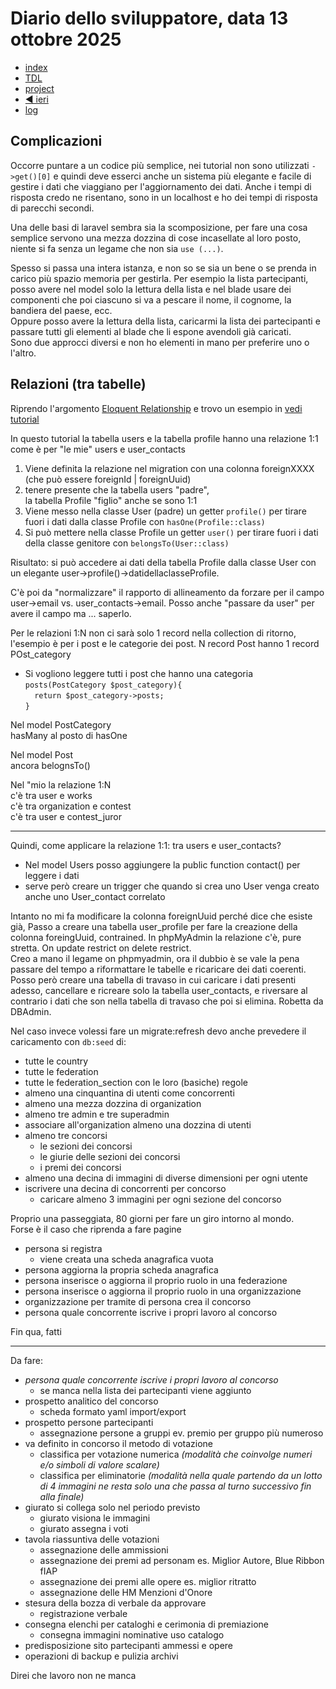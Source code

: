 # Diario dello sviluppatore, data 13 ottobre 2025

* [index](../index.md)
* [TDL](../TDL.md)
* [project](https://github.com/users/mrai64/projects/1)
* [◀️ ieri](./2025-10-12_IT.md)
* [log](/storage/logs/laravel.log)

## Complicazioni

Occorre puntare a un codice più semplice, nei tutorial non
sono utilizzati `->get()[0]` e quindi deve esserci anche un sistema più
elegante e facile di gestire i dati che viaggiano per
l'aggiornamento dei dati. Anche i tempi di risposta credo ne risentano,
sono in un localhost e ho dei tempi di risposta di parecchi secondi.

Una delle basi di laravel sembra sia la scomposizione, per fare
una cosa semplice servono una mezza dozzina di cose incasellate
al loro posto, niente si fa senza un legame che non sia `use (...)`.

Spesso si passa una intera istanza, e non so se sia un bene
o se prenda in carico più spazio memoria per gestirla.
Per esempio la lista partecipanti, posso avere nel model
solo la lettura della lista e nel blade usare dei componenti che
poi ciascuno si va a pescare il nome, il cognome, la bandiera del paese,
ecc.  
Oppure posso avere la lettura della lista, caricarmi la lista
dei partecipanti e passare tutti gli elementi al blade che li espone
avendoli già caricati.  
Sono due approcci diversi e non ho elementi in mano per preferire uno
o l'altro.

## Relazioni (tra tabelle)

Riprendo l'argomento [Eloquent Relationship](https://laravel.com/docs/12.x/eloquent-relationships)
e trovo un esempio in [vedi tutorial](https://youtu.be/NU1-NUM0LYs?si=YelIpy8g-HEK3e6y)

In questo tutorial la tabella users e la tabella profile hanno una relazione 1:1 come è per "le mie" users e user_contacts

1. Viene definita la relazione nel migration con una colonna foreignXXXX
(che può essere foreignId | foreignUuid)
1. tenere presente che la tabella users "padre",  
la tabella Profile "figlio" anche se sono 1:1
1. Viene messo nella classe User (padre) un getter `profile()` per tirare fuori i dati dalla classe Profile con `hasOne(Profile::class)`
1. Si può mettere nella classe Profile un getter `user()` per tirare fuori i dati della classe genitore con `belongsTo(User::class)`

Risultato: si può accedere ai dati della tabella Profile dalla classe User
con un elegante user->profile()->datidellaclasseProfile.

C'è poi da "normalizzare" il rapporto di allineamento da forzare per il campo
user->email vs. user_contacts->email. Posso anche "passare da user" per
avere il campo ma ... saperlo.

Per le relazioni 1:N non ci sarà solo 1 record nella collection di ritorno,
l'esempio è per i post e le categorie dei post.
N record Post hanno 1 record POst_category

* Si vogliono leggere tutti i post che hanno una categoria  
`posts(PostCategory $post_category){`  
`  return $post_category->posts;`  
`}`  

Nel model PostCategory  
hasMany al posto di hasOne

Nel model Post  
ancora belognsTo()

Nel "mio la relazione 1:N  
c'è tra user e works  
c'è tra organization e contest  
c'è tra user e contest_juror  

----

Quindi, come applicare la relazione 1:1: tra users e user_contacts?

* Nel model Users posso aggiungere la public function contact() per leggere i dati
* serve però creare un trigger che quando si crea uno User venga creato anche uno User_contact correlato

Intanto no mi fa modificare la colonna foreignUuid perché dice che esiste già,
Passo a creare una tabella user_profile per fare la creazione della colonna foreingUuid, contrained.
In phpMyAdmin la relazione c'è, pure stretta. On update restrict on delete restrict.  
Creo a mano il legame on phpmyadmin, ora il dubbio è se vale la pena passare del tempo
a riformattare le tabelle e ricaricare dei dati coerenti.
Posso però creare una tabella di travaso in cui caricare i dati presenti adesso,
cancellare e ricreare solo la tabella user_contacts, e riversare al contrario i dati
che son nella tabella di travaso che poi si elimina. Robetta da DBAdmin.

Nel caso invece volessi fare un migrate:refresh devo anche prevedere
il caricamento con `db:seed` di:

* tutte le country
* tutte le federation
* tutte le federation_section con le loro (basiche) regole
* almeno una cinquantina di utenti come concorrenti
* almeno una mezza dozzina di organization
* almeno tre admin e tre superadmin
* associare all'organization almeno una dozzina di utenti
* almeno tre concorsi
  * le sezioni dei concorsi
  * le giurie delle sezioni dei concorsi
  * i premi dei concorsi
* almeno una decina di immagini di diverse dimensioni per ogni utente
* iscrivere una decina di concorrenti per concorso
  * caricare almeno 3 immagini per ogni sezione del concorso

Proprio una passeggiata, 80 giorni per fare un giro intorno al mondo.  
Forse è il caso che riprenda a fare pagine

* persona si registra
  * viene creata una scheda anagrafica vuota
* persona aggiorna la propria scheda anagrafica
* persona inserisce o aggiorna il proprio ruolo in una federazione
* persona inserisce o aggiorna il proprio ruolo in una organizzazione
* organizzazione per tramite di persona crea il concorso
* persona quale concorrente iscrive i propri lavoro al concorso

Fin qua, fatti

----

Da fare:

* *persona quale concorrente iscrive i propri lavoro al concorso*
  * se manca nella lista dei partecipanti viene aggiunto
* prospetto analitico del concorso
  * scheda formato yaml import/export
* prospetto persone partecipanti
  * assegnazione persone a gruppi ev. premio per gruppo più numeroso
* va definito in concorso il metodo di votazione
  * classifica per votazione numerica
    *(modalità che coinvolge numeri e/o simboli di valore scalare)*
  * classifica per eliminatorie
    *(modalità nella quale partendo da un lotto di 4 immagini ne resta solo una che passa al turno successivo fin alla finale)*
* giurato si collega solo nel periodo previsto
  * giurato visiona le immagini
  * giurato assegna i voti
* tavola riassuntiva delle votazioni
  * assegnazione delle ammissioni
  * assegnazione dei premi ad personam es. Miglior Autore, Blue Ribbon fIAP
  * assegnazione dei premi alle opere es. miglior ritratto
  * assegnazione delle HM Menzioni d'Onore
* stesura della bozza di verbale da approvare
  * registrazione verbale
* consegna elenchi per cataloghi e cerimonia di premiazione
  * consegna immagini nominative uso catalogo
* predisposizione sito partecipanti ammessi e opere
* operazioni di backup e pulizia archivi

Direi che lavoro non ne manca